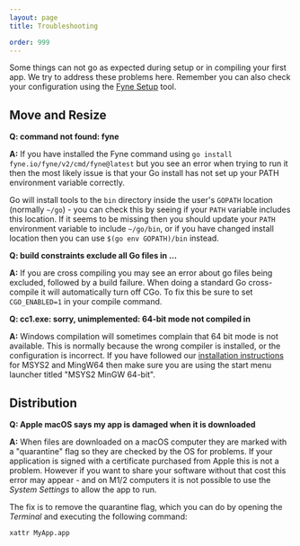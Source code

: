 ```yaml
---
layout: page
title: Troubleshooting

order: 999
---
```


Some things can not go as expected during setup or in compiling your first app. We try to address these problems here.
Remember you can also check your configuration using the
[Fyne Setup](https://geoffrey-artefacts.fynelabs.com/github/andydotxyz/fyne-io/setup/latest/) tool.

## Move and Resize

**Q: command not found: fyne**

**A:** If you have installed the Fyne command using `go install fyne.io/fyne/v2/cmd/fyne@latest` but you
see an error when trying to run it then the most likely issue is that your Go install has not
set up your PATH environment variable correctly.

Go will install tools to the `bin` directory inside the user's `GOPATH` location
(normally `~/go`) - you can check this by seeing if your `PATH` variable includes this location.
If it seems to be missing then you should update your `PATH` environment variable to include
`~/go/bin`, or if you have changed install location then you can use `$(go env GOPATH)/bin` instead.

**Q: build constraints exclude all Go files in ...**

**A:** If you are cross compiling you may see an error about go files being excluded, followed
by a build failure. When doing a standard Go cross-compile it will automatically turn off CGo.
To fix this be sure to set `CGO_ENABLED=1` in your compile command.


**Q: cc1.exe: sorry, unimplemented: 64-bit mode not compiled in**

**A:** Windows compilation will sometimes complain that 64 bit mode is not available.
This is normally because the wrong compiler is installed, or the configuration is incorrect.
If you have followed our [installation instructions](/started/) for MSYS2 and MingW64 then make sure
you are using the start menu launcher titled "MSYS2 MinGW 64-bit".

## Distribution

**Q: Apple macOS says my app is damaged when it is downloaded**

**A:** When files are downloaded on a macOS computer they are marked with a "quarantine" flag so they are checked by the OS for problems. If your application is signed with a certificate purchased from Apple this is not a problem.
However if you want to share your software without that cost this error may appear - and on M1/2 computers it is not possible to use the *System Settings* to allow the app to run.

The fix is to remove the quarantine flag, which you can do by opening the *Terminal* and executing the following command:

    xattr MyApp.app
